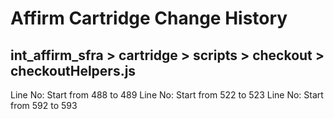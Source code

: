 # Affirm Cartridge Change History

## int_affirm_sfra > cartridge > scripts > checkout > checkoutHelpers.js
Line No: Start from 488 to 489
Line No: Start from 522 to 523
Line No: Start from 592 to 593
